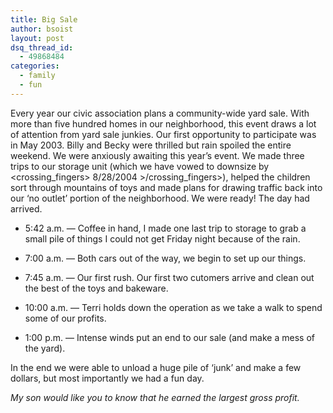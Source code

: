 ```yaml
---
title: Big Sale
author: bsoist
layout: post
dsq_thread_id:
  - 49868484
categories:
  - family
  - fun
---
```

Every year our civic association plans a community-wide yard sale. With more than five hundred homes in our neighborhood, this event draws a lot of attention from yard sale junkies. Our first opportunity to participate was in May 2003. Billy and Becky were thrilled but rain spoiled the entire weekend. We were anxiously awaiting this year&#8217;s event. We made three trips to our storage unit (which we have vowed to downsize by &lt;crossing\_fingers&gt; 8/28/2004 &gt;/crossing\_fingers&gt;), helped the children sort through mountains of toys and made plans for drawing traffic back into our &#8216;no outlet&#8217; portion of the neighborhood. We were ready! The day had arrived.

  * 5:42 a.m. &#8212; Coffee in hand, I made one last trip to storage to grab a small pile of things I could not get Friday night because of the rain.

  * 7:00 a.m. &#8212; Both cars out of the way, we begin to set up our things.

  * 7:45 a.m. &#8212; Our first rush. Our first two cutomers arrive and clean out the best of the toys and bakeware.

  * 10:00 a.m. &#8212; Terri holds down the operation as we take a walk to spend some of our profits.

  * 1:00 p.m. &#8212; Intense winds put an end to our sale (and make a mess of the yard).

In the end we were able to unload a huge pile of &#8216;junk&#8217; and make a few dollars, but most importantly we had a fun day.


<address>
  My son would like you to know that he earned the largest gross profit.
</address>

